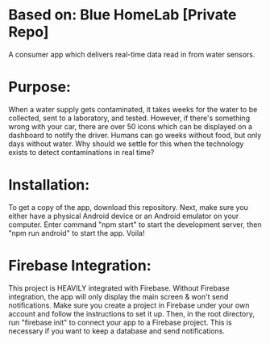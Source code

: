 <h1>Based on: Blue HomeLab [Private Repo]</h1>
A consumer app which delivers real-time data read in from water sensors.

<h1>Purpose:</h1>
When a water supply gets contaminated, it takes weeks for the water to be collected, sent to a laboratory,
and tested. However, if there's something wrong with your car, there are over 50 icons which can be displayed
on a dashboard to notify the driver. Humans can go weeks without food, but only days without water.
Why should we settle for this when the technology exists to detect contaminations in real time?

<h1>Installation:</h1>
To get a copy of the app, download this repository. Next, make sure you either have a physical Android device
or an Android emulator on your computer. Enter command "npm start" to start the development server, then
"npm run android" to start the app. Voila!

<h1>Firebase Integration:</h1>
This project is HEAVILY integrated with Firebase. Without Firebase integration, the app will only display the main screen & won't send
notifications. Make sure you create a project in Firebase under your own account and follow the instructions to set it up. Then, in the 
root directory, run "firebase init" to connect your app to a Firebase project. This is necessary if you want to keep a database and send 
notifications.
